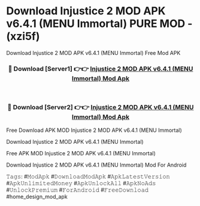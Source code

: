 # Download Injustice 2 MOD APK v6.4.1 (MENU Immortal) PURE MOD - (xzi5f)
Download Injustice 2 MOD APK v6.4.1 (MENU Immortal) Free Mod APK

<div align="center">
<h3>🔴 Download [Server1] 👉👉 <a href="https://apk-comot.site?title=Injustice_2_MOD_APK_v6.4.1_(MENU_Immortal)">Injustice 2 MOD APK v6.4.1 (MENU Immortal) Mod Apk</a></h3><br>

<h3>🔴 Download [Server2] 👉👉 <a href="https://apk-comot.site?title=Injustice_2_MOD_APK_v6.4.1_(MENU_Immortal)">Injustice 2 MOD APK v6.4.1 (MENU Immortal) Mod Apk</a></h3>
</div>


Free Download APK MOD Injustice 2 MOD APK v6.4.1 (MENU Immortal)

Download Injustice 2 MOD APK v6.4.1 (MENU Immortal) 

Free APK MOD Injustice 2 MOD APK v6.4.1 (MENU Immortal) 

Download Injustice 2 MOD APK v6.4.1 (MENU Immortal) Mod For Android

𝚃𝚊𝚐𝚜: #𝙼𝚘𝚍𝙰𝚙𝚔 #𝙳𝚘𝚠𝚗𝚕𝚘𝚊𝚍𝙼𝚘𝚍𝙰𝚙𝚔 #𝙰𝚙𝚔𝙻𝚊𝚝𝚎𝚜𝚝𝚅𝚎𝚛𝚜𝚒𝚘𝚗 #𝙰𝚙𝚔𝚄𝚗𝚕𝚒𝚖𝚒𝚝𝚎𝚍𝙼𝚘𝚗𝚎𝚢 #𝙰𝚙𝚔𝚄𝚗𝚕𝚘𝚌𝚔𝙰𝚕𝚕 #𝙰𝚙𝚔𝙽𝚘𝙰𝚍𝚜 #𝚄𝚗𝚕𝚘𝚌𝚔𝙿𝚛𝚎𝚖𝚒𝚞𝚖 #𝙵𝚘𝚛𝙰𝚗𝚍𝚛𝚘𝚒𝚍 #𝙵𝚛𝚎𝚎𝙳𝚘𝚠𝚗𝚕𝚘𝚊𝚍 #home_design_mod_apk